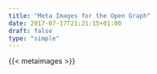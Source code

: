 ```yaml
---
title: "Meta Images for the Open Graph"
date: 2017-07-17T21:21:15+01:00
draft: false
type: "simple"
---
```


{{< metaimages >}}
